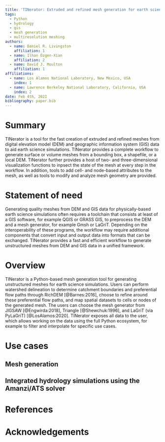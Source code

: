 ```yaml
---
title: 'TINerator: Extruded and refined mesh generation for earth science applications'
tags:
  - Python
  - hydrology
  - gis
  - mesh generation
  - multiresolution meshing
authors:
  - name: Daniel R. Livingston
    affiliation: 1
  - name: Ilhan Özgen-Xian
    affiliation: 2
  - name: David J. Moulton
    affiliation: 1
affiliations:
  - name: Los Alamos National Laboratory, New Mexico, USA
    index: 1
  - name: Lawrence Berkeley National Laboratory, California, USA
    index: 2
date: Feb 4th, 2021
bibliography: paper.bib
---
```


# Summary

TINerator is a tool for the fast creation of extruded and refined
meshes from digital elevation model (DEM) and geographic information
system (GIS) data to aid earth science simulations.  TINerator
provides a complete workflow to generate surface or volume meshes from
a bounding box, a shapefile, or a local DEM.  TINerator further
provides a host of two- and three-dimensional visualization functions
to inpsect the state of the mesh at every step in the workflow.  In
addition, tools to add cell- and node-based attributes to the mesh, as
well as tools to modify and analyze mesh geometry are provided.

# Statement of need

Generating quality meshes from DEM and GIS data for physically-based
earth science simulations often requires a toolchain that consists at
least of a GIS software, for example QGIS or GRASS GIS, to preprocess
the DEM and a mesh generator, for example Gmsh or LaGriT.  Depending
on the interoperability of these programs, the workflow may require
additional components that convert input and output data into formats
that can be exchanged.  TINerator provides a fast and efficient
workflow to generate unstructured meshes from DEM and GIS data in a
unified framework.

# Overview

TINerator is a Python-based mesh generation tool for generating
unstructured meshes for earth science simulations.  Users can perform
watershed delineation to determine catchment boundaries and
preferential flow paths through RichDEM [@Barnes:2016], choose to
refine around these preferential flow paths, and map spatial datasets
to cells or nodes of the generated mesh.  The users can choose the
mesh generator from JIGSAW [@Engwirda:2018], Triangle
[@Shewchuk:1996], and LaGriT (via PyLaGriT) [@LosAlamos:2020].
TINerator exposes all data to the user, which allows working on the
data using the full Python ecosystem, for example to filter and
interpolate for specific use cases.

# Use cases

## Mesh generation

## Integrated hydrology simulations using the Amanzi/ATS solver

# References

# Acknowledgements

